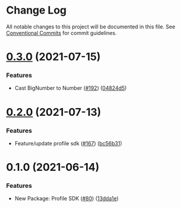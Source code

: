 # Change Log

All notable changes to this project will be documented in this file.
See [Conventional Commits](https://conventionalcommits.org) for commit guidelines.

# [0.3.0](https://github.com/demonswap/pancake-toolkit/tree/master/packages/pancake-profile-sdk/compare/@demonswap/profile-sdk@0.2.0...@demonswap/profile-sdk@0.3.0) (2021-07-15)


### Features

* Cast BigNumber to Number ([#192](https://github.com/demonswap/pancake-toolkit/tree/master/packages/pancake-profile-sdk/issues/192)) ([04824d5](https://github.com/demonswap/pancake-toolkit/tree/master/packages/pancake-profile-sdk/commit/04824d55691ef226ebefaebb9dff21151ffc5cea))





# [0.2.0](https://github.com/demonswap/pancake-toolkit/tree/master/packages/pancake-profile-sdk/compare/@demonswap/profile-sdk@0.1.0...@demonswap/profile-sdk@0.2.0) (2021-07-13)


### Features

* Feature/update profile sdk ([#167](https://github.com/demonswap/pancake-toolkit/tree/master/packages/pancake-profile-sdk/issues/167)) ([bc56b31](https://github.com/demonswap/pancake-toolkit/tree/master/packages/pancake-profile-sdk/commit/bc56b31f5dcf4ce63eec15cc0b275cf41539ebb4))





# 0.1.0 (2021-06-14)


### Features

* New Package: Profile SDK ([#80](https://github.com/demonswap/pancake-toolkit/tree/master/packages/pancake-profile-sdk/issues/80)) ([13dda1e](https://github.com/demonswap/pancake-toolkit/tree/master/packages/pancake-profile-sdk/commit/13dda1e43c6528dd7a1812c8a860f6f242148062))
